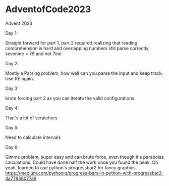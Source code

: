 # AdventofCode2023
Advent 2023

Day 1:

Straight forward for part 1, part 2 required realizing that reading comprehension is hard and overlapping numbers still parse correctly sevenine = 79 and not 7ine

Day 2:

Mostly a Parsing problem, how well can you parse the input and keep track.  Use RE again.

Day 3:

brute forcing part 2 as you can iterate the valid configurations

Day 4:

That's a lot of scratchers

Day 5:

Need to calculate intervals

Day 6:

Gimme problem, super easy and can brute force, even though it's parabolas calculations.  Could have done half the work once you found the peak.  Oh yeah, learned to use python's progressbar2 for fancy graphics.  https://medium.com/pythoniq/progress-bars-in-python-with-progressbar2-da77838077a9